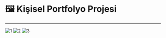 # 🖼️ **Kişisel Portfolyo Projesi**

---

![1](https://github.com/user-attachments/assets/53a4b063-5f12-4b3e-b1ea-620ff80d0270)
![2](https://github.com/user-attachments/assets/2b58e0c6-e39c-4ab7-8257-62a637765f7c)
![3](https://github.com/user-attachments/assets/30c435cf-24b1-4474-8ac9-3822aebb43d4)
